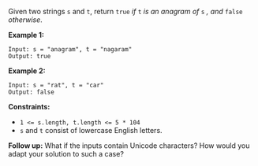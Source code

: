 Given two strings `s` and `t`, return `true` _if_ `t` _is an anagram of_ `s`
_, and_ `false` _otherwise_.



**Example 1:**

    
    
    Input: s = "anagram", t = "nagaram"
    Output: true
    

**Example 2:**

    
    
    Input: s = "rat", t = "car"
    Output: false
    



**Constraints:**

  * `1 <= s.length, t.length <= 5 * 104`
  * `s` and `t` consist of lowercase English letters.



**Follow up:** What if the inputs contain Unicode characters? How would you
adapt your solution to such a case?

